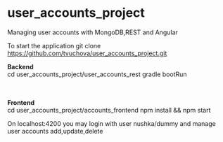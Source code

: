 # user_accounts_project
Managing user accounts with MongoDB,REST and Angular

To start the application
git clone https://github.com/tvuchova/user_accounts_project.git

<b>Backend</b><br>
cd user_accounts_project/user_accounts_rest
gradle bootRun

<br><br>
<b>Frontend</b><br>
cd user_accounts_project/accounts_frontend
npm install && npm start

On localhost:4200 you may login with user nushka/dummy and manage user accounts add,update,delete
